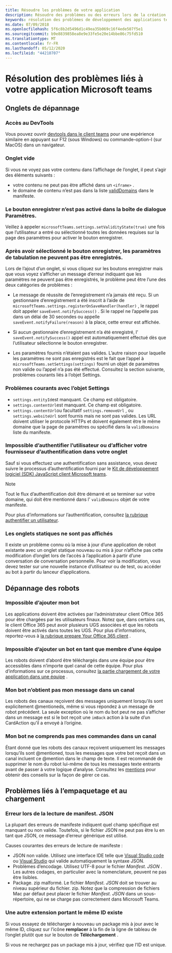 ```yaml
---
title: Résoudre les problèmes de votre application
description: Résoudre des problèmes ou des erreurs lors de la création d’applications pour Microsoft teams
keywords: résolution des problèmes de développement des applications teams
ms.date: 07/09/2018
ms.openlocfilehash: 5f6c8b2d5496d1c49ea35b069c16f4ede507f5e1
ms.sourcegitcommit: b9e8839858ea8e9e33fe5e20e14bbe86c75fd510
ms.translationtype: MT
ms.contentlocale: fr-FR
ms.lasthandoff: 05/12/2020
ms.locfileid: "44210707"
---
```

# <a name="troubleshoot-your-microsoft-teams-app"></a>Résolution des problèmes liés à votre application Microsoft teams

## <a name="troubleshooting-tabs"></a>Onglets de dépannage

### <a name="accessing-the-devtools"></a>Accès au DevTools

Vous pouvez ouvrir [devtools dans le client teams](~/tabs/how-to/developer-tools.md) pour une expérience similaire en appuyant sur F12 (sous Windows) ou commande-option-I (sur MacOS) dans un navigateur.

### <a name="blank-tab-screen"></a>Onglet vide

Si vous ne voyez pas votre contenu dans l’affichage de l’onglet, il peut s’agir des éléments suivants :

* votre contenu ne peut pas être affiché dans un `<iframe>` .
* le domaine de contenu n’est pas dans la liste [validDomains](~/resources/schema/manifest-schema.md#validdomains) dans le manifeste.

### <a name="the-save-button-isnt-enabled-on-the-settings-dialog"></a>Le bouton enregistrer n’est pas activé dans la boîte de dialogue Paramètres.

Veillez à appeler `microsoftTeams.settings.setValidityState(true)` une fois que l’utilisateur a entré ou sélectionné toutes les données requises sur la page des paramètres pour activer le bouton enregistrer.

### <a name="after-selecting-the-save-button-the-tab-settings-cannot-be-saved"></a>Après avoir sélectionné le bouton enregistrer, les paramètres de tabulation ne peuvent pas être enregistrés.

Lors de l’ajout d’un onglet, si vous cliquez sur les boutons enregistrer mais que vous voyez s’afficher un message d’erreur indiquant que les paramètres ne peuvent pas être enregistrés, le problème peut être l’une des deux catégories de problèmes :

* Le message de réussite de l’enregistrement n’a jamais été reçu. Si un gestionnaire d’enregistrement a été inscrit à l’aide de `microsoftTeams.settings.registerOnSaveHandler(handler)` , le rappel doit appeler `saveEvent.notifySuccess()` . Si le rappel ne l’appelle pas dans un délai de 30 secondes ou appelle `saveEvent.notifyFailure(reason)` à la place, cette erreur est affichée.

* Si aucun gestionnaire d’enregistrement n’a été enregistré, l' `saveEvent.notifySuccess()` appel est automatiquement effectué dès que l’utilisateur sélectionne le bouton enregistrer.

* Les paramètres fournis n’étaient pas valides. L’autre raison pour laquelle les paramètres ne sont pas enregistrés est le fait que l’appel à `microsoftTeams.setSettings(settings)` fourni un objet de paramètres non valide ou l’appel n’a pas été effectué. Consultez la section suivante, problèmes courants liés à l’objet Settings.

### <a name="common-problems-with-the-settings-object"></a>Problèmes courants avec l’objet Settings

* `settings.entityId`est manquant. Ce champ est obligatoire.
* `settings.contentUrl`est manquant. Ce champ est obligatoire.
* `settings.contentUrl`ou facultatif `settings.removeUrl` , ou `settings.websiteUrl` sont fournis mais ne sont pas valides. Les URL doivent utiliser le protocole HTTPs et doivent également être le même domaine que la page de paramètres ou spécifié dans la `validDomains` liste du manifeste.

### <a name="cant-authenticate-the-user-or-display-your-auth-provider-in-your-tab"></a>Impossible d’authentifier l’utilisateur ou d’afficher votre fournisseur d’authentification dans votre onglet

Sauf si vous effectuez une authentification sans assistance, vous devez suivre le processus d’authentification fourni par le [Kit de développement logiciel (SDK) JavaScript client Microsoft teams](/javascript/api/overview/msteams-client.md).

> [!NOTE]
>Tout le flux d’authentification doit être démarré et se terminer sur votre domaine, qui doit être mentionné dans l' `validDomains` objet de votre manifeste.

Pour plus d’informations sur l’authentification, consultez [la rubrique authentifier un utilisateur](~/concepts/authentication/authentication.md).

### <a name="static-tabs-not-showing-up"></a>Les onglets statiques ne sont pas affichés

Il existe un problème connu où la mise à jour d’une application de robot existante avec un onglet statique nouveau ou mis à jour n’affiche pas cette modification d’onglet lors de l’accès à l’application à partir d’une conversation de conversation personnelle.  Pour voir la modification, vous devez tester sur une nouvelle instance d’utilisateur ou de test, ou accéder au bot à partir du lanceur d’applications.

## <a name="troubleshooting-bots"></a>Dépannage des robots

### <a name="cant-add-my-bot"></a>Impossible d’ajouter mon bot

Les applications doivent être activées par l’administrateur client Office 365 pour être chargées par les utilisateurs finaux. Notez que, dans certains cas, le client Office 365 peut avoir plusieurs UGS associées et que les robots doivent être activés dans toutes les UGS. Pour plus d’informations, reportez-vous à [la rubrique prepare Your Office 365 client](~/concepts/build-and-test/prepare-your-o365-tenant.md) .

### <a name="cant-add-bot-as-a-member-of-a-team"></a>Impossible d’ajouter un bot en tant que membre d’une équipe

Les robots doivent d’abord être téléchargés dans une équipe pour être accessibles dans n’importe quel canal de cette équipe. Pour plus d’informations sur ce processus, consultez [la partie chargement de votre application dans une équipe](~/concepts/deploy-and-publish/apps-upload.md) .

### <a name="my-bot-doesnt-get-my-message-in-a-channel"></a>Mon bot n’obtient pas mon message dans un canal

Les robots des canaux reçoivent des messages uniquement lorsqu’ils sont explicitement @mentioneds, même si vous répondez à un message de robot précédent. La seule exception où le nom du bot peut ne pas s’afficher dans un message est si le bot reçoit une `imBack` action à la suite d’un CardAction qu’il a envoyé à l’origine.

### <a name="my-bot-doesnt-understand-my-commands-when-in-a-channel"></a>Mon bot ne comprends pas mes commandes dans un canal

Étant donné que les robots des canaux reçoivent uniquement les messages lorsqu’ils sont @mentioned, tous les messages que votre bot reçoit dans un canal incluent ce @mention dans le champ de texte. Il est recommandé de supprimer le nom du robot lui-même de tous les messages texte entrants avant de passer à votre logique d’analyse. Consultez les [mentions](../bots/how-to/conversations/channel-and-group-conversations.md#working-with-mentions) pour obtenir des conseils sur la façon de gérer ce cas.

## <a name="issues-with-packaging-and-uploading"></a>Problèmes liés à l’empaquetage et au chargement

### <a name="error-while-reading-manifestjson"></a>Erreur lors de la lecture de manifest. JSON

La plupart des erreurs de manifeste indiquent quel champ spécifique est manquant ou non valide. Toutefois, si le fichier JSON ne peut pas être lu en tant que JSON, ce message d’erreur générique est utilisé.

Causes courantes des erreurs de lecture de manifeste :

* JSON non valide. Utilisez une interface IDE telle que [Visual Studio code](https://code.visualstudio.com) ou [Visual Studio](https://www.visualstudio.com/vs/) qui valide automatiquement la syntaxe JSON.
* Problèmes d’encodage. Utilisez UTF-8 pour le fichier *Manifest. JSON* . Les autres codages, en particulier avec la nomenclature, peuvent ne pas être lisibles.
* Package. zip malformé. Le fichier *Manifest. JSON* doit se trouver au niveau supérieur du fichier. zip. Notez que la compression de fichiers Mac par défaut peut placer le fichier *Manifest. JSON* dans un sous-répertoire, qui ne se charge pas correctement dans Microsoft Teams.

### <a name="another-extension-with-same-id-exists"></a>Une autre extension portant le même ID existe

Si vous essayez de télécharger à nouveau un package mis à jour avec le même ID, cliquez sur l’icône **remplacer** à la fin de la ligne de tableau de l’onglet plutôt que sur le bouton de **Téléchargement** .

Si vous ne rechargez pas un package mis à jour, vérifiez que l’ID est unique.
